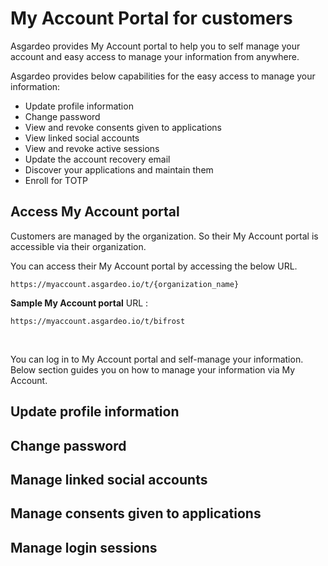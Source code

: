 # My Account Portal for customers
Asgardeo provides My Account portal to help you to self manage your account and easy access to manage your information from anywhere.

Asgardeo provides below capabilities for the easy access to manage your information:
- Update profile information
- Change password
- View and revoke consents given to applications
- View linked social accounts
- View and revoke active sessions
- Update the account recovery email
- Discover your applications and maintain them
- Enroll for TOTP

## Access My Account portal
<a :href="$withBase('/guides/user-management/manage-users/user-accounts/customer/')">Customers</a> are managed by the organization. So their My Account portal is accessible via their organization.

You can access their My Account portal by accessing the below URL.

```
https://myaccount.asgardeo.io/t/{organization_name}
```

**Sample My Account portal** URL :
```
https://myaccount.asgardeo.io/t/bifrost
```

<br>


You can log in to My Account portal and self-manage your information. Below section guides you on how to manage your information via My Account.

## Update profile information
<CommonGuide guide='guides/fragments/self-service/update-profile.md'/>


## Change password 
<CommonGuide guide='guides/fragments/self-service/change-password.md'/>

## Manage linked social accounts
<CommonGuide guide='guides/fragments/self-service/manage-linked-social-accounts.md'/>

## Manage consents given to applications
<CommonGuide guide='guides/fragments/self-service/manage-consents.md'/>

## Manage login sessions
<CommonGuide guide='guides/fragments/self-service/manage-login-sessions.md'/>

